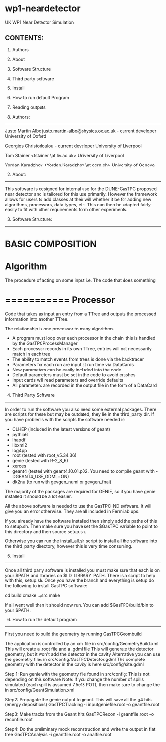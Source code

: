 # wp1-neardetector
UK WP1 Near Detector Simulation


CONTENTS:
------------------
1. Authors
2. About
3. Software Structure
4. Third party software
5. Install
6. How to run default Program
7. Reading outputs

1. Authors:
-----------------------------------------------------------
Justo Martin Albo <justo.martin-albo@physics.ox.ac.uk> - current developer
University of Oxford

Georgios Christodoulou <georgios at hep.ph.liv.ac.uk> - current developer
University of Liverpool

Tom Stainer <tstainer \at liv.ac.uk>
University of Liverpool

Yordan Karadzhov <Yordan.Karadzhov \at cern.ch>
University of Geneva

2. About:
-----------------------------------------------------------
This software is designed for internal use for the DUNE-GasTPC 
proposed near detector and is tailored for this use primarily.
However the framework allows for users to add classes at their will
whether it be for adding new algorithms, processors, data types, etc.
This can then be adapted fairly easily to fit with other requirements
form other experiments. 

3. Software Structure:
-----------------------------------------------------------

BASIC COMPOSITION
===========
Algorithm   
===========
The procedure of acting on some input i.e. The code that does something

===========
Processor   
===========
Code that takes as input an entry from a TTree and outputs the processed
information into another TTree.

The relationship is one processor to many algorithms.

+ A program must loop over each processor in the chain, this is handled by the GasTPCProcessManager
+ Each processor records in its own TTree, entries will not necessarily match in each tree
+ The ability to match events from trees is done via the backtracer
+ Parameters for each run are input at run time via DataCards
+ New parameters can be easily included into the code
+ Default parameters must be set in the code to avoid crashes
+ Input cards will read parameters and override defaults
+ All parameters are recorded in the output file in the form of a DataCard

4. Third Party Software
----------------------------------------------------------
In order to run the software you also need some external packages. There are scripts for these but may be outdated, they lie in the third_party dir. 
If you have problems with the scripts the software needed is:

  + CLHEP (included in the latest versions of geant)
  + pythia6
  + lhapdf
  + libxml2
  + log4pp
  + root (tested with root_v5.34.36)
  + genie (tested with R-2_8_6)
  + xerces
  + geant4 (tested with geant4.10.01.p02. You need to compile geant with -DGEANT4_USE_GDML=ON)
  + dk2nu (to run with gevgen_numi or gevgen_fnal)

The majority of the packages are required for GENIE, so if you have genie installed it should be a lot easier. 

All the above software is needed to use the GasTPC-ND software. It will give you an error otherwise.
They are all included in Fermilab ups.

If you already have the software installed then simply add the paths of this to setup.sh.
Then make sure you have set the $GasTPC variable to point to this directory and then source setup.sh.

Otherwise you can run the install_all.sh script to install all the software into the third_party directory, however this is very time consuming.

5. Install
------------
Once all third party software is installed you must make sure that each is on your $PATH and libraries on $LD_LIBRARY_PATH. 
There is a script to help with this, setup.sh.
Once you have the branch and everything is setup do the following to install GasTPC software:

cd build
cmake ../src
make

If all went well then it should now run. You can add $GasTPC/build/bin to your $PATH.

6. How to run the default program
-----------------------------------------------------------
First you need to build the geometry by running
GasTPCGeombuild

The application is controlled by an xml file in src/config/GeometryBuild.xml
This will create a .root file and a .gdml file
This will generate the detector geometry, but it won't add the detector in the cavity
Alternative you can use the geometry files in src/config/GasTPCDetector.gdml
The complete geometry with the detector in the cavity is here src/config/site.gdml

Step 1: Run genie with the geometry file found in src/config: This is not depending on this software
Note: If you change the number of spills simulated (each spill is assumed 7.5e13 POT), then make sure to change the <NSpillsSimulated> in src/config/GeantSimulation.xml

Step2: Propagate the genie output to geant. This will save all the g4 hits (energy depositions)
GasTPCTracking -i inputgeniefile.root -o geantfile.root

Step3: Make tracks from the Geant hits
GasTPCRecon -i geantfile.root -o reconfile.root

Step4: Do the preliminary mock reconstruction and write the output in flat tree
GasTPCAnalysis -i geantfile.root -o analfile.root